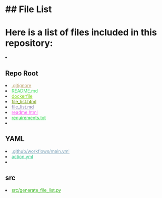 <!-- FILE_LIST_START -->
# ## File List

# Here is a list of files included in this repository:

<li><h2>Repo Root</h2></li>
<li><a href="https://github.com/Nick2bad4u/generate-repo-file-list/blob/main/.gitignore" style="color: #c0a875;">.gitignore</a></li>
<li><a href="https://github.com/Nick2bad4u/generate-repo-file-list/blob/main/README.md" style="color: #48e16a;">README.md</a></li>
<li><a href="https://github.com/Nick2bad4u/generate-repo-file-list/blob/main/dockerfile" style="color: #89d92b;">dockerfile</a></li>
<li><a href="https://github.com/Nick2bad4u/generate-repo-file-list/blob/main/file_list.html" style="color: #6d9505;">file_list.html</a></li>
<li><a href="https://github.com/Nick2bad4u/generate-repo-file-list/blob/main/file_list.md" style="color: #8a83b1;">file_list.md</a></li>
<li><a href="https://github.com/Nick2bad4u/generate-repo-file-list/blob/main/readme.html" style="color: #fa59f1;">readme.html</a></li>
<li><a href="https://github.com/Nick2bad4u/generate-repo-file-list/blob/main/requirements.txt" style="color: #2fda4d;">requirements.txt</a></li>
<li><h2>YAML</h2></li>
<li><a href="https://github.com/Nick2bad4u/generate-repo-file-list/blob/main/.github/workflows/main.yml" style="color: #7aa1b9;">.github/workflows/main.yml</a></li>
<li><a href="https://github.com/Nick2bad4u/generate-repo-file-list/blob/main/action.yml" style="color: #3ecc91;">action.yml</a></li>
<li><h2>src</h2></li>
<li><a href="https://github.com/Nick2bad4u/generate-repo-file-list/blob/main/src/generate_file_list.py" style="color: #2fb314;">src/generate_file_list.py</a></li>
</ul>
<!-- FILE_LIST_END -->